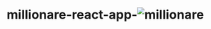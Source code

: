 # millionare-react-app-![millionare](https://user-images.githubusercontent.com/46208188/201396466-836f50c9-a856-4a26-a109-f89278aa605a.gif)
